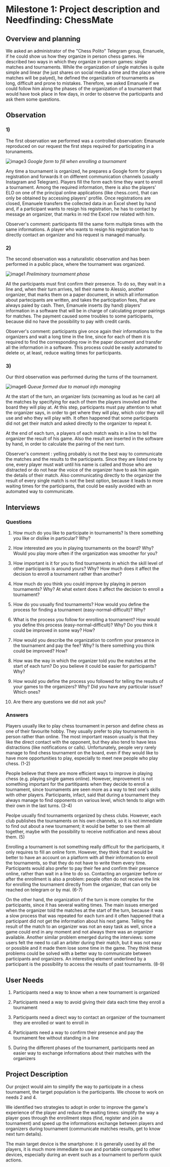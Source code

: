 # Milestone 1: Project description and Needfinding: ChessMate

## Overview and planning

We asked an administrator of the "Chess Polito" Telegram group, Emanuele, if he could show us how they organize in person chess games. He described two ways in which they organize in person games: single matches and tournaments. While the organization of single matches is quite simple and linear (he just shares on social media a time and the place where matches will be palyed), he defined the organization of tournaments as long, difficult and prone to mistakes. Therefore, we asked Emanuele if we could follow him along the phases of the organization of a tournament that would have took place in few days, in order to observe the participants and ask them some questions.

## Observation

### 1)

The first observation we performed was a controlled observation: Emanuele reproduced on our request the first steps required for participating in a torunaments.

![image3](./img/1.jpg)
*Google form to fill when enrolling a tournament*

Any time a tournament is organized, he prepares a Google form for players registration and forwards it on different communication channels (usually Instagram and Telegram). Players fill the form each time they want to enroll a tournament. Among the required information, there is also the players' ELO on one of the principal online applications (like chess.com), that can only be obtained by accessing players' profile. Once registrations are closed, Emanuele transfers the collected data in an Excel sheet by hand and, if a participant wants to resign his registration, he has to contact by message an organizer, that marks in red the Excel row related with him.

Observer's comment: participants fill the same form multiple times with the same informations. A player who wants to resign his registration has to directly contact an organizer and his request is managed manually.

### 2)

The second observation was a naturalistic observation and has been performed in a public place, where the tournament was organized.

![image1](./img/2.jpg)
*Preliminary tournament phase*

 All the participants must first confirm their presence. To do so, they wait in a line and, when their turn arrives, tell their name to Alessio, another organizer, that marks them on a paper document, in which all information about partecipants are written, and takes the participation fees, that are always paied by cash. Then, Emanuele inserts (by hand) players' information in a software that will be in charge of calculating proper pairings for matches. The payment caused some troubles to some participants, because did no have the possibility to pay with credit cards.

Observer's comment: participants give once again their informations to the organizers and wait a long time in the line, since for each of them it is required to find the corresponding row in the paper document and transfer all the information in a software. This process could be easily automated to delete or, at least, reduce waiting times for participants.

### 3)

Our third observation was performed during the turns of the tournament.

![image6](./img/3.jpg)
*Queue formed due to manual info managing*

At the start of the turn, an organizer lists (screaming as loud as he can) all the matches by specifying for each of them the players invovled and the board they will play at. At this step, participants must pay attention to what the organizer says, in order to get where they will play, which color they will use and who they will play with. It often happened that some participants did not get their match and asked directly to the organizer to repeat it.

At the end of each turn, a players of each match waits in a line to tell the organizer the result of his game. Also the result are inserted in the software by hand, in order to calculate the pairing of the next turn.

Observer's comment : yelling probably is not the best way to communicate the matches and the results to the participants. Since they are listed one by one, every player must wait until his name is called and those who are distracted or do not hear the voice of the organizer have to ask him again the details of their match. Also communicating directly to the organizer the result of every single match is not the best option, because it leads to more waiting times for the participants, that could be easily avoided with an automated way to communicate.

## Interviews

### Questions

1) How much do you like to participate in tournaments? Is there something you like or dislike in particular? Why?

2) How interested are you in playing tournaments on the board? Why? Would you play more often if the organization was smoother for you?

3) How important is it for you to find tournaments in which the skill level of other participants is around yours? Why? How much does it affect the decision to enroll a tournament rather than another?

4) How much do you think you could improve by playing in person tournaments? Why? At what extent does it affect the decision to enroll a tournament?

5) How do you usually find tournaments? How would you define the process for finding a tournament (easy-normal-difficult)? Why?

6) What is the process you follow for enrolling a tournament? How would you define this process (easy-normal-difficult)? Why? Do you think it could be improved in some way? How?

7) How would you describe the organization to confirm your presence in the tournament and pay the fee? Why? Is there something you think could be improved? How?

8) How was the way in which the organizer told you the matches at the start of each turn? Do you believe it could be easier for participants? Why?

9) How would you define the process you followed for telling the results of your games to the organizers? Why? Did you have any particular issue? Which ones?

10) Are there any questions we did not ask you?

### Answers

Players usually like to play chess tournament in person and define chess as one of their favourite hobby. They usually prefer to play tournaments in person rather than online. The most important reason usually is that they like the direct contact with the opponent, but they also tend to have less distractions (like notifications or calls). Unfortunately, people very rarely manage to find chess tournament on the board, even if they would like to have more opportunities to play, especially to meet new people who play chess.
(1-2)

People believe that there are more efficient ways to improve in playing chess (e.g. playing single games online). However, improvement is not something important for the partitipants when they decide to enroll a tournament, since tournaments are seen more as a way to test one's skills with other players. Participants, infact, said that during a tournament they always manage to find opponents on various level, which tends to align with their own in the last turns.
(3-4)

Peolpe usually find tournaments organized by chess clubs. However, each club publishes the tournaments on his own channels, so it is not immediate to find out about a new tournament; it would be better to see them all together, maybe with the possibility to receive notification and news about them.
(5)

Enrolling a tournament is not something really difficult for the participants, it only requires to fill an online form. However, they think that it would be better to have an account on a platform with all their information to enroll the tournaments, so that they do not have to write them every time. Participants would also prefer to pay their fee and confirm their presence online, rather than wait in a line to do so. Contacting an organizer before or after the enrollment is also a problem: people often do not receive the link for enrolling the tournament directly from the organizer, that can only be reached on telegram or by mai.
(6-7)

On the other hand, the organization of the turn is more complex for the participants, since it has several waiting times. The main issues emerged when the organizer told the matches at the start of the turn, because it was a slow process that was repeated for each turn and it often happened that a participant did not get the information about his next game. Telling the result of the match to an organizer was not an easy task as well, since a game could end in any moment and not always there was an organizer available. Another similar problem emerged during the interviews: some users felt the need to call an arbiter during their match, but it was not easy or possible and it made them lose some time in the game. They think these problems could be solved with a better way to communicate between participants and organizers. An interesting element underlined by a participant is the possibility to access the results of past tournaments.
(8-9)

## User Needs

1) Participants need a way to know when a new tournament is organized

2) Participants need a way to avoid giving their data each time they enroll a tournament

3) Participants need a direct way to contact an organizer of the tournament they are enrolled or want to enroll in

4) Participants need a way to confirm their presence and pay the tournament fee without standing in a line

5) During the different phases of the tournament, participants need an easier way to exchange informations about their matches with the organizers

## Project Description

Our project would aim to simplify the way to participate in a chess tournament, the target population is the participants.
We choose to work on needs 2 and 4.

We identified two strategies to adopt in order to improve the game's experience of the player and reduce the waiting times: simplify the way a player goes through the enrollment steps  (find, register and join a tournament) and speed up the informations exchange between players and organizers during tournament (communicate matches results, get to know next turn details).

The main target device is the smartphone: it is generally used by all the players, it is much more immediate to use and portable compared to other devices, especially during an event such as a tournament to perform quick actions.
